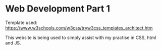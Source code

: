 # Web Development Part 1

Template used: 
https://www.w3schools.com/w3css/tryw3css_templates_architect.htm

This website is being used to simply assist with my practise in CSS, html and JS. 

